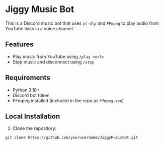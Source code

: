 # Jiggy Music Bot

This is a Discord music bot that uses `yt-dlp` and `FFmpeg` to play audio from YouTube links in a voice channel.

## Features

- Play music from YouTube using `/play <url>`
- Stop music and disconnect using `/stop`

## Requirements

- Python 3.10+
- Discord bot token
- FFmpeg installed (included in the repo as `ffmpeg.exe`)

## Local Installation

1. Clone the repository:

```bash
git clone https://github.com/yourusername/JiggyMusicBot.git
```
